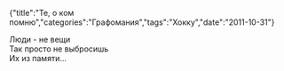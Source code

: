 {"title":"Те, о ком помню","categories":"Графомания","tags":"Хокку","date":"2011-10-31"}

Люди - не вещи  
Так просто не выбросишь  
Их из памяти...
